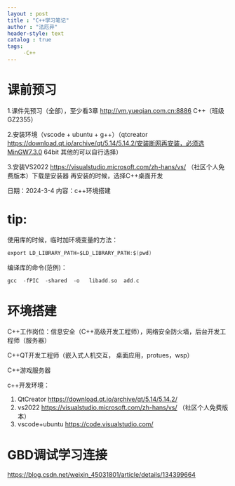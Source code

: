 ```yaml
---
layout : post
title : "C++学习笔记"
author : "法厄异"
header-style: text
catalog : true
tags:
     -C++
---
```

# 课前预习

1.课件先预习（全部），至少看3章  http://vm.yueqian.com.cn:8886   C++（班级GZ2355）

2.安装环境（vscode + ubuntu + g++）（qtcreator  https://download.qt.io/archive/qt/5.14/5.14.2/安装断网再安装，必须选MinGW7.3.0 64bit 其他的可以自行选择）

3.安装VS2022 https://visualstudio.microsoft.com/zh-hans/vs/ （社区个人免费版本）下载是安装器 再安装的时候，选择C++桌面开发

日期：2024-3-4  内容：c++环境搭建

# tip:

使用库的时候，临时加环境变量的方法：

```c
export LD_LIBRARY_PATH=$LD_LIBRARY_PATH:$(pwd)
```

编译库的命令(范例)：

```c
gcc  -fPIC  -shared  -o   libadd.so  add.c
```



# 环境搭建

C++工作岗位：信息安全（C++高级开发工程师），网络安全防火墙，后台开发工程师（服务器）

C++QT开发工程师（嵌入式人机交互， 桌面应用，protues，wsp）

C++游戏服务器

c++开发环境：

1. QtCreator  https://download.qt.io/archive/qt/5.14/5.14.2/
2. vs2022   https://visualstudio.microsoft.com/zh-hans/vs/ （社区个人免费版本）
3. vscode+ubuntu  https://code.visualstudio.com/

# GBD调试学习连接
https://blog.csdn.net/weixin_45031801/article/details/134399664
